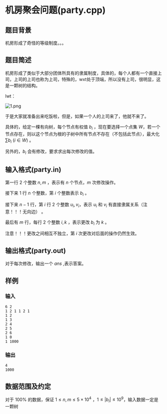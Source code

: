 # 机房聚会问题(party.cpp)

## 题目背景

机房形成了奇怪的等级制度。。。

## 题目简述

机房形成了类似于大部分团体所具有的隶属制度，具体的，每个人都有一个直接上司，上司的上司也称为上司，特殊的，wxt处于顶端，所以没有上司，很明显，这是一颗树的结构。

lwt：

![1.png](D:\OI\1.png)

于是大家就准备出来吃饭啦，但是，如果一个人的上司来了，他就不来了。

具体的，给定一棵有向树，每个节点有权值 $b_i$ ，现在要选择一个点集 $W$，若一个节点存在，则以这个节点为根的子树中所有节点不存在（不包括此节点），最大化 $\sum b_i ~(i\in W)$ 。

另外的，$b_i$ 会有修改，要求求出每次修改的值。

## 输入格式(party.in)

第一行 $2$ 个整数 $n,m$  ，表示有 $n$ 个节点，$m$ 次修改操作。

接下来 $1$ 行 $n$ 个整数，第 $i$ 个整数表示 $b_i$ 。

接下来 $n-1$ 行，第 $i$ 行 $2$ 个整数 $u_i,v_i$，表示 $u_i$ 和 $v_i$ 有直接隶属关系（注意！！！无向边） 。

最后有 $m$ 行，每行 $2$ 个整数 $i,k$ ，表示更改 $b_i$ 为 $k$ 。

注意！！！更改之间相互不独立，第 $i$ 次更改对后面的操作仍然生效。

## 输出格式(party.out)

对于每次修改，输出一个 $ans$ ,表示答案。

## 样例

### 输入

```
6 2
1 2 1 1 2 1
1 2
1 3
2 4
2 5
2 6
1 0
1 1000
```

### 输出

```
4
1000
```

## 数据范围及约定

对于 $100\%$ 的数据，保证 $1 \leq n,m \leq 5\times 10^4$ ，$1 \leq |b_i| \leq 10^9$，输入数据一定是一颗树
